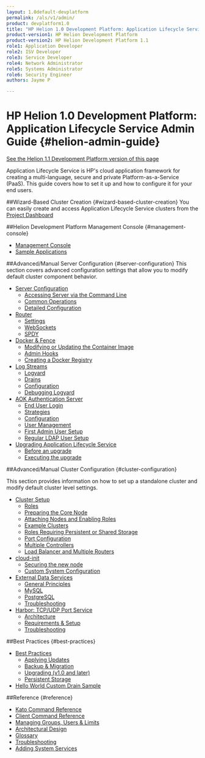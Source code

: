 ```yaml
---
layout: 1.0default-devplatform
permalink: /als/v1/admin/
product: devplatform1.0
title: "HP Helion 1.0 Development Platform: Application Lifecycle Service Admin Guide "
product-version1: HP Helion Development Platform
product-version2: HP Helion Development Platform 1.1
role1: Application Developer
role2: ISV Developer 
role3: Service Developer
role4: Network Administrator
role5: Systems Administrator 
role6: Security Engineer
authors: Jayme P

---
```

<!--PUBLISHED-->

# HP Helion 1.0 Development Platform: Application Lifecycle Service Admin Guide {#helion-admin-guide}
[See the Helion 1.1 Development Platform version of this page](/helion/devplatform/1.1/als/admin/)

Application Lifecycle Service is HP's cloud application framework for creating a
multi-language, secure and private Platform-as-a-Service (PaaS). This
guide covers how to set it up and how to configure it for your end
users.

##Wizard-Based Cluster Creation {#wizard-based-cluster-creation}
You can easily create and access Application Lifecycle Service clusters from the [Project Dashboard](/helion/devplatform/deploy/)       


##Helion Development Platform Management Console {#management-console}

-   [Management Console](/als/v1/user/console/#management-console)
-   [Sample Applications]( /als/v1/admin/console/app-store/)

##Advanced/Manual Server Configuration {#server-configuration}
This section covers advanced configuration settings that allow you to modify default cluster component behavior. 

-   [Server Configuration](/als/v1/admin/server/)
    -   [Accessing Server via the Command
        Line](/als/v1/admin/server/#accessing-server-via-the-command-line)
    -   [Common Operations](/als/v1/admin/server/#common-operations)
    -   [Detailed
        Configuration](/als/v1/admin/server/#detailed-configuration)
-   [Router](/als/v1/admin/server/router/)
    -   [Settings](/als/v1/admin/server/router/#settings)
    -   [WebSockets](/als/v1/admin/server/router/#websockets)
    -   [SPDY](/als/v1/admin/server/router/#router-spdy)
-   [Docker & Fence](/als/v1/admin/server/docker/)
    -   [Modifying or Updating the Container
        Image](/als/v1/admin/server/docker/#modifying-or-updating-the-container-image)
    -   [Admin Hooks](/als/v1/admin/server/docker/#admin-hooks)
    -   [Creating a Docker
        Registry](/als/v1/admin/server/docker/#creating-a-docker-registry)
-   [Log Streams](/als/v1/admin/server/logging/)
    -   [Logyard](/als/v1/admin/server/logging/#logyard)
    -   [Drains](/als/v1/admin/server/logging/#drains)
    -   [Configuration](/als/v1/admin/server/logging/#configuration)
    -   [Debugging Logyard](/als/v1/admin/server/logging/#debugging-logyard)
-   [AOK Authentication Server](/als/v1/admin/server/aok/)
    -   [End User Login](/als/v1/admin/server/aok/#end-user-login)
    -   [Strategies](/als/v1/admin/server/aok/#strategies)
    -   [Configuration](/als/v1/admin/server/aok/#configuration)
    -   [User Management](/als/v1/admin/server/aok/#user-management)
    -   [First Admin User Setup](/als/v1/admin/server/aok/#first-admin-user-setup)
    -   [Regular LDAP User
        Setup](/als/v1/admin/server/aok/#regular-ldap-user-setup)
-   [Upgrading Application Lifecycle Service](/als/v1/admin/server/upgrade/)
    -   [Before an upgrade](/als/v1/admin/server/upgrade/#before-an-upgrade)
    -   [Executing the
        upgrade](/als/v1/admin/server/upgrade/#executing-the-upgrade)

##Advanced/Manual Cluster Configuration {#cluster-configuration}

This section provides information on how to set up a standalone cluster and modify default cluster level settings.

-   [Cluster Setup](/als/v1/admin/cluster/)
    -   [Roles](/als/v1/admin/cluster/#roles)
    -   [Preparing the Core
        Node](/als/v1/admin/cluster/#preparing-the-core-node)
    -   [Attaching Nodes and Enabling
        Roles](/als/v1/admin/cluster/#attaching-nodes-and-enabling-roles)
    -   [Example Clusters](/als/v1/admin/cluster/#example-clusters)
    -   [Roles Requiring Persistent or Shared
        Storage](/als/v1/admin/cluster/#roles-requiring-persistent-or-shared-storage)
    -   [Port Configuration](/als/v1/admin/cluster/#port-configuration)
    -   [Multiple Controllers](/als/v1/admin/cluster/#multiple-controllers)
    -   [Load Balancer and Multiple
        Routers](/als/v1/admin/cluster/#load-balancer-and-multiple-routers)
-   [cloud-init](/als/v1/admin/cluster/cloud-init/)
    -   [Securing the new
        node](/als/v1/admin/cluster/cloud-init/#securing-the-new-node)
    -   [Custom System
        Configuration](/als/v1/admin/cluster/cloud-init/#custom-system-configuration)
-   [External Data Services](/als/v1/admin/cluster/external-db/)
    -   [General
        Principles](/als/v1/admin/cluster/external-db/#general-principles)
    -   [MySQL](/als/v1/admin/cluster/external-db/#mysql)
    -   [PostgreSQL](/als/v1/admin/cluster/external-db/#postgresql)
    -   [Troubleshooting](/als/v1/admin/cluster/external-db/#troubleshooting)
-   [Harbor: TCP/UDP Port Service](/als/v1/admin/cluster/harbor/)
    -   [Architecture](/als/v1/admin/cluster/harbor/#architecture)
    -   [Requirements & Setup](/als/v1/admin/cluster/harbor/#requirements-setup)
    -   [Troubleshooting](/als/v1/admin/cluster/harbor/#troubleshooting)

##Best Practices {#best-practices}

-   [Best Practices](/als/v1/admin/best-practices/)
    -   [Applying Updates](/als/v1/admin/best-practices/#applying-updates)
    -   [Backup & Migration](/als/v1/admin/best-practices/#backup-migration)
    -   [Upgrading (v1.0 and
        later)](/als/v1/admin/best-practices/#upgrade)
	- [Persistent
        Storage](/als/v1/admin/best-practices/#storage)
- [Hello World Custom Drain Sample](/als/v1/admin/best-practices/logging-examples/#hello-world-custom-drain)

##Reference {#reference}
-   [Kato Command Reference](/als/v1/admin/reference/kato-ref/)
-   [Client Command Reference](/als/v1/user/reference/client-ref/)
-   [Managing Groups, Users & Limits](/als/v1/user/deploy/orgs-spaces/#orgs-spaces)
-   [Architectural Design](/als/v1/admin/reference/architecture/)
-   [Glossary](/reference/glossary/)
-   [Troubleshooting](/reference/troubleshoot/)
-   [Adding System Services](/als/v1/admin/reference/add-service/)


